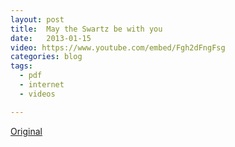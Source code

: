 ```yaml
---
layout: post
title:  May the Swartz be with you
date:   2013-01-15
video: https://www.youtube.com/embed/Fgh2dFngFsg
categories: blog
tags:
  - pdf
  - internet
  - videos

---
```


[Original](http://kevandonation.tumblr.com/post/40583214146/may-the-swartz-be-with-you)
